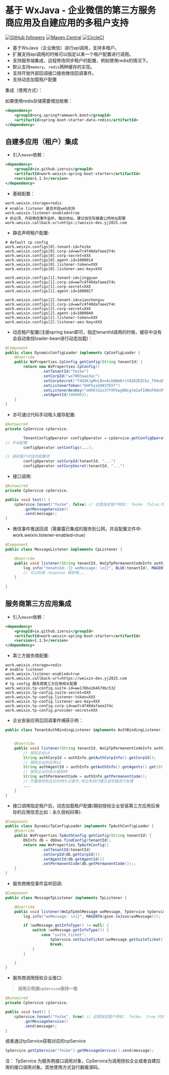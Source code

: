 # 基于 WxJava - 企业微信的第三方服务商应用及自建应用的多租户支持

[![GitHub followers](https://img.shields.io/github/followers/izerui?style=social)](https://github.com/izerui?tab=followers)
[![Maven Central](https://img.shields.io/maven-central/v/io.github.izerui/work-weixin-spring-boot-starter)](https://mvnrepository.com/artifact/io.github.izerui/work-weixin-spring-boot-starter)
[![CircleCI](https://circleci.com/gh/izerui/work-weixin-spring-boot/tree/master.svg?style=svg)](https://circleci.com/gh/izerui/work-weixin-spring-boot/tree/master)

* 基于WxJava（企业微信）进行api调用，支持多租户。
* 扩展支持api调用的时候可以指定以某一个租户配置进行调用。
* 支持服务端集成，远程修改同步租户的配置，例如使用redis的情况下。
* 默认支持`memory`、`redis`两种缓存的实现。
* 支持开放外部回调接口接收微信回调事件。
* 支持动态加载租户配置

集成（使用方式）：

如果使用redis存储需要增加依赖：
```xml
<dependency>
    <groupId>org.springframework.boot</groupId>
    <artifactId>spring-boot-starter-data-redis</artifactId>
</dependency>
```

## 自建多应用（租户）集成
* 引入`maven`依赖：
```xml
<dependency>
    <groupId>io.github.izerui</groupId>
    <artifactId>work-weixin-spring-boot-starter</artifactId>
    <version>1.1.5</version>
</dependency>
```
* 基础配置：
```properties
work.weixin.storage=redis
# enable listener 是否开启web支持
work.weixin.listener-enabled=true
# 非必须，开启微信事件监听，输出地址。建议按实际暴露公网地址配置
work.weixin.callback-url=https://weixin-dev.yj2025.com
```
* 静态声明租户配置:
```properties
# default cp config
work.weixin.configs[0].tenant-id=feike
work.weixin.configs[0].corp-id=ww7c4f40dafaee2f4c
work.weixin.configs[0].corp-secret=XXX
work.weixin.configs[0].agent-id=1000014
work.weixin.configs[0].listener-token=XXX
work.weixin.configs[0].listener-aes-key=XXX

work.weixin.configs[1].tenant-id=jingguan
work.weixin.configs[1].corp-id=ww7c4f40dafaee2f4c
work.weixin.configs[1].corp-secret=XXX
work.weixin.configs[1].agent-id=1000017

work.weixin.configs[2].tenant-id=xiaochengxu
work.weixin.configs[2].corp-id=ww7c4f40dafaee2f4c
work.weixin.configs[2].corp-secret=XXX
work.weixin.configs[2].agent-id=1000049
work.weixin.configs[2].listener-token=XXX
work.weixin.configs[2].listener-aes-key=XXX
```

* 动态租户配置(注册spring bean即可，指定tenantId调用的时候，缓存中没有会自动查找loader-bean进行动态加载)：
```java
@Component
public class DynamicConfigLoader implements CpConfigLoader {
    @Override
    public WxProperties.CpConfig getConfig(String tenantId) {
        return new WxProperties.CpConfig()
                .setTenantId("feike")
                .setCorpId("wx7003aae3ac")
                .setCorpSecret("f4Q3KJgMnLBxoAik6NmKrcYA26ZEZCkz_f94uQ")
                .setListenerToken("6HFXyimVN37E5f")
                .setListenerAesKey("oHhKlG1x37YXFkwg9Ncglm2wfIANxFAGn9")
                .setAgentId(1000003);
    }
}
```

* 亦可通过代码手动吸入缓存配置:
```java
@Autowired
private CpService cpService;

        TenantConfigOperator configOperator = cpService.getConfigOperator();
// 手动配置
        configOperator.setConfigs(...);

// 保存租户对应的配置项
        configOperator.setCorpId(tenantId, "...")
        configOperator.setCorpSecret(tenantId, "...")
```

* 接口调用:
```java
@Autowired
private CpService cpService;

public void test() {
    cpService.tenant("feike", false) // 这里指定租户例如： feike  false:代表的是自建应用
        .getMessageService()
        .send(message);    
}
```

* 微信事件推送回调（需暴露已集成的服务到公网，并且配置文件中: work.weixin.listener-enabled=true）
```java
@Component
public class MessageListener implements CpListener {

    @Override
    public void listener(String tenantId, WxCpTpPermanentCodeInfo authInfo, HttpServletRequest request, HttpServletResponse response) {
        log.info("tenatnId: {} wxMessage: \n{}", BLUE(tenantId), MAGENTA(gson.toJson(wxMessage)));
        // 可以利用 response 跳转等。。。
    }
    
}
```

## 服务商第三方应用集成
* 引入`maven`依赖：
```xml
<dependency>
    <groupId>io.github.izerui</groupId>
    <artifactId>work-weixin-spring-boot-starter</artifactId>
    <version>1.1.5</version>
</dependency>
```
* 第三方服务商配置:
```properties
work.weixin.storage=redis
# enable listener
work.weixin.listener-enabled=true
work.weixin.callback-url=https://weixin-dev.yj2025.com
# tp config 服务商第三方应用相关配置
work.weixin.tp-config.suite-id=ww178ba164679bc532
work.weixin.tp-config.suite-secret=XXX
work.weixin.tp-config.listener-token=XXX
work.weixin.tp-config.listener-aes-key=XXX
work.weixin.tp-config.corp-id=ww7c4f40dafaee2f4c
work.weixin.tp-config.provider-secret=XXX
```
* 企业安装应用后回调事件捕获示例：
```java
public class TenantAuthBindingListener implements AuthBindingListener {


    @Override
    public void listener(String tenantId, WxCpTpPermanentCodeInfo authInfo) {
        // 授权企业id
        String authCorpId = authInfo.getAuthCorpInfo().getCorpId();
        // 授权企业的应用id
        String authAgentId = authInfo.getAuthInfo().getAgents().get(0).getAgentId();
        // 授权企业的永久授权码
        String authPermanentCode = authInfo.getPermanentCode();
        // 尽量保存到企业的持久记录中,续业务自行建立监听器进行处理
        ...
    }
}
```

* 接口调用指定租户后，动态加载租户配置(期初授权企业安装第三方应用后保存的应用信息比如：永久授权码等):
```java
@Component
public class DynamicTpConfigLoader implements TpAuthConfigLoader {
    @Override
    public WxProperties.TpAuthConfig getConfig(String tenantId) {
        DbInfo db = dbDao.findConfig(tenantId);
        return new WxProperties.TpAuthConfig()
                .setTenantId(tenantId)
                .setCorpId(db.getCorpId())
                .setAgentId(db.getAgentId())
                .setPermanentCode(db.getPermanentCode());;
    }
}
```
* 服务商微信事件监听回调:
```java
@Component
public class MessageTpListener implements TpListener {

    @Override
    public void listener(WxCpTpXmlMessage wxMessage, TpService tpService) {
        log.info("wxMessage: \n{}", MAGENTA(gson.toJson(wxMessage)));

        if (wxMessage.getInfoType() != null) {
            switch (wxMessage.getInfoType()) {
                case "suite_ticket":
                    tpService.setSuiteTicket(wxMessage.getSuiteTicket(), properties.getTpConfig().getSuiteTicketExpiresTime());
                    break;
            }
        }

    }
}
```

* 服务商调用授权企业接口:
> 调用示例跟`cpService`保持一致

```java
@Autowired
private CpService cpService;

public void test() {
    cpService.tenant("feike", true) // 这里指定租户例如： feike， true:代表是第三方应用
        .getMessageService()
        .send(message);    
}
```

或者通过tpService获取对应的cpService
```java
tpService.getCpService("feike").getMessageService().send(message);
```

注： TpService 为服务商接口调用对象，CpService为调用授权企业或者自建应用的接口调用对象。其他使用方式自行翻看源码。
